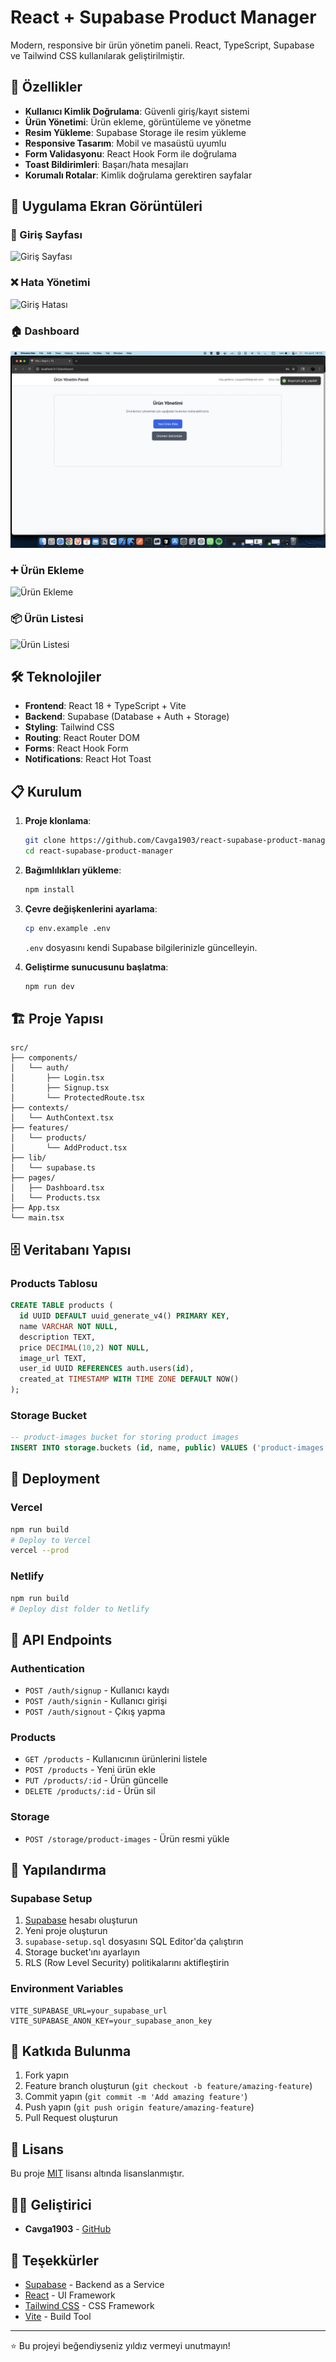 # React + Supabase Product Manager

Modern, responsive bir ürün yönetim paneli. React, TypeScript, Supabase ve Tailwind CSS kullanılarak geliştirilmiştir.

## 🚀 Özellikler

- **Kullanıcı Kimlik Doğrulama**: Güvenli giriş/kayıt sistemi
- **Ürün Yönetimi**: Ürün ekleme, görüntüleme ve yönetme
- **Resim Yükleme**: Supabase Storage ile resim yükleme
- **Responsive Tasarım**: Mobil ve masaüstü uyumlu
- **Form Validasyonu**: React Hook Form ile doğrulama
- **Toast Bildirimleri**: Başarı/hata mesajları
- **Korumalı Rotalar**: Kimlik doğrulama gerektiren sayfalar

## 📱 Uygulama Ekran Görüntüleri

### 🔐 Giriş Sayfası
![Giriş Sayfası](src/assets/login-page.png)

### ❌ Hata Yönetimi
![Giriş Hatası](src/assets/login-error.png)

### 🏠 Dashboard
![Dashboard](src/assets/dashboard.png)

### ➕ Ürün Ekleme
![Ürün Ekleme](src/assets/add-product.png)

### 📦 Ürün Listesi
![Ürün Listesi](src/assets/products-list.png)

## 🛠️ Teknolojiler

- **Frontend**: React 18 + TypeScript + Vite
- **Backend**: Supabase (Database + Auth + Storage)
- **Styling**: Tailwind CSS
- **Routing**: React Router DOM
- **Forms**: React Hook Form
- **Notifications**: React Hot Toast

## 📋 Kurulum

1. **Proje klonlama**:
   ```bash
   git clone https://github.com/Cavga1903/react-supabase-product-manager.git
   cd react-supabase-product-manager
   ```

2. **Bağımlılıkları yükleme**:
   ```bash
   npm install
   ```

3. **Çevre değişkenlerini ayarlama**:
   ```bash
   cp env.example .env
   ```
   `.env` dosyasını kendi Supabase bilgilerinizle güncelleyin.

4. **Geliştirme sunucusunu başlatma**:
   ```bash
   npm run dev
   ```

## 🏗️ Proje Yapısı

```
src/
├── components/
│   └── auth/
│       ├── Login.tsx
│       ├── Signup.tsx
│       └── ProtectedRoute.tsx
├── contexts/
│   └── AuthContext.tsx
├── features/
│   └── products/
│       └── AddProduct.tsx
├── lib/
│   └── supabase.ts
├── pages/
│   ├── Dashboard.tsx
│   └── Products.tsx
├── App.tsx
└── main.tsx
```

## 🗄️ Veritabanı Yapısı

### Products Tablosu
```sql
CREATE TABLE products (
  id UUID DEFAULT uuid_generate_v4() PRIMARY KEY,
  name VARCHAR NOT NULL,
  description TEXT,
  price DECIMAL(10,2) NOT NULL,
  image_url TEXT,
  user_id UUID REFERENCES auth.users(id),
  created_at TIMESTAMP WITH TIME ZONE DEFAULT NOW()
);
```

### Storage Bucket
```sql
-- product-images bucket for storing product images
INSERT INTO storage.buckets (id, name, public) VALUES ('product-images', 'product-images', true);
```

## 🚀 Deployment

### Vercel
```bash
npm run build
# Deploy to Vercel
vercel --prod
```

### Netlify
```bash
npm run build
# Deploy dist folder to Netlify
```

## 📝 API Endpoints

### Authentication
- `POST /auth/signup` - Kullanıcı kaydı
- `POST /auth/signin` - Kullanıcı girişi
- `POST /auth/signout` - Çıkış yapma

### Products
- `GET /products` - Kullanıcının ürünlerini listele
- `POST /products` - Yeni ürün ekle
- `PUT /products/:id` - Ürün güncelle
- `DELETE /products/:id` - Ürün sil

### Storage
- `POST /storage/product-images` - Ürün resmi yükle

## 🔧 Yapılandırma

### Supabase Setup
1. [Supabase](https://supabase.com) hesabı oluşturun
2. Yeni proje oluşturun
3. `supabase-setup.sql` dosyasını SQL Editor'da çalıştırın
4. Storage bucket'ını ayarlayın
5. RLS (Row Level Security) politikalarını aktifleştirin

### Environment Variables
```env
VITE_SUPABASE_URL=your_supabase_url
VITE_SUPABASE_ANON_KEY=your_supabase_anon_key
```

## 🤝 Katkıda Bulunma

1. Fork yapın
2. Feature branch oluşturun (`git checkout -b feature/amazing-feature`)
3. Commit yapın (`git commit -m 'Add amazing feature'`)
4. Push yapın (`git push origin feature/amazing-feature`)
5. Pull Request oluşturun

## 📄 Lisans

Bu proje [MIT](LICENSE) lisansı altında lisanslanmıştır.

## 👨‍💻 Geliştirici

- **Cavga1903** - [GitHub](https://github.com/Cavga1903)

## 🙏 Teşekkürler

- [Supabase](https://supabase.com) - Backend as a Service
- [React](https://reactjs.org) - UI Framework
- [Tailwind CSS](https://tailwindcss.com) - CSS Framework
- [Vite](https://vitejs.dev) - Build Tool

---

⭐ Bu projeyi beğendiyseniz yıldız vermeyi unutmayın!
